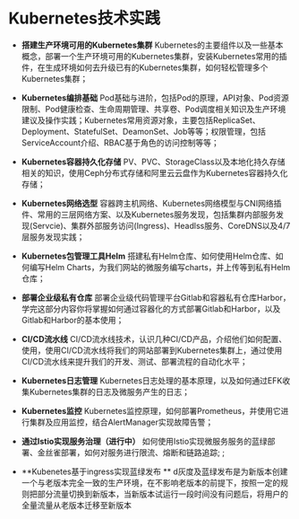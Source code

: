# Kubernetes技术实践


- **搭建生产环境可用的Kubernetes集群**
      Kubernetes的主要组件以及一些基本概念，部署一个生产环境可用的Kubernetes集群，安装Kubernetes常用的插件，在生成环境如何去升级已有的Kubernetes集群，如何轻松管理多个Kubernetes集群；

- **Kubernetes编排基础** 
      Pod基础与进阶，包括Pod的原理，API对象、Pod资源限制、Pod健康检查、生命周期管理、共享卷、Pod调度相关知识及生产环境建议及操作实践；Kubernetes常用资源对象，主要包括ReplicaSet、Deployment、StatefulSet、DeamonSet、Job等等；权限管理，包括ServiceAccount介绍、RBAC基于角色的访问控制等等；

- **Kubernetes容器持久化存储** 
      PV、PVC、StorageClass以及本地化持久存储相关的知识，使用Ceph分布式存储和阿里云云盘作为Kubernetes容器持久化存储；
- **Kubernetes网络选型** 
      容器跨主机网络、Kubernetes网络模型与CNI网络插件、常用的三层网络方案、以及Kubernetes服务发现，包括集群内部服务发现(Servcie)、集群外部服务访问(Ingress)、Headlss服务、CoreDNS以及4/7层服务发现实践；

- **Kubernetes包管理工具Helm** 
      搭建私有Helm仓库、如何使用Helm仓库、如何编写Helm Charts，为我们网站的微服务编写charts，并上传等到私有Helm仓库；

- **部署企业级私有仓库** 
      部署企业级代码管理平台Gitlab和容器私有仓库Harbor，学完这部分内容你将掌握如何通过容器化的方式部署Gitlab和Harbor，以及Gitlab和Harbor的基本使用；

- **CI/CD流水线** 
      CI/CD流水线技术，认识几种CI/CD产品，介绍他们如何配置、使用，使用CI/CD流水线将我们的网站部署到Kubernetes集群上，通过使用CI/CD流水线来提升我们的开发、测试、部署流程的自动化水平；

- **Kubernetes日志管理** Kubernetes日志处理的基本原理，以及如何通过EFK收集Kubernetes集群的日志及微服务产生的日志；

- **Kubernetes监控** Kubernetes监控原理，如何部署Prometheus，并使用它进行集群及应用监控，结合AlertManager实现故障告警；

- **通过Istio实现服务治理（进行中）** 如何使用Istio实现微服务服务的蓝绿部署、金丝雀部署，如何对服务进行限流、熔断和链路追踪;
;
- **Kubenetes基于ingress实现蓝绿发布 ** d灰度及蓝绿发布是为新版本创建一个与老版本完全一致的生产环境，在不影响老版本的前提下，按照一定的规则把部分流量切换到新版本，当新版本试运行一段时间没有问题后，将用户的全量流量从老版本迁移至新版本



